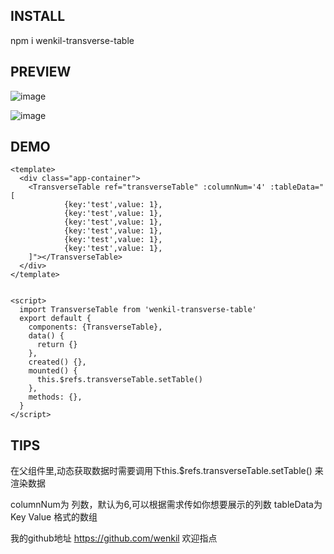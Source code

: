## INSTALL
npm i wenkil-transverse-table

## PREVIEW
![image](https://user-images.githubusercontent.com/48345586/127952584-0db67fdf-d7b8-4c37-a66a-b1efad7f344d.png)

![image](https://user-images.githubusercontent.com/48345586/127952594-d01bb6e5-9d4e-4206-8567-acb186666d7e.png)


## DEMO

```
<template>
  <div class="app-container">
    <TransverseTable ref="transverseTable" :columnNum='4' :tableData="[
            {key:'test',value: 1},
            {key:'test',value: 1},
            {key:'test',value: 1},
            {key:'test',value: 1},
            {key:'test',value: 1},
            {key:'test',value: 1},
    ]"></TransverseTable>
  </div>
</template>


<script>
  import TransverseTable from 'wenkil-transverse-table'
  export default {
    components: {TransverseTable},
    data() {
      return {}
    },
    created() {},
    mounted() {
      this.$refs.transverseTable.setTable()
    },
    methods: {},
  }
</script>
```

## TIPS
在父组件里,动态获取数据时需要调用下this.$refs.transverseTable.setTable() 来渲染数据

columnNum为 列数，默认为6,可以根据需求传如你想要展示的列数
tableData为 Key Value 格式的数组

我的github地址 https://github.com/wenkil 欢迎指点
